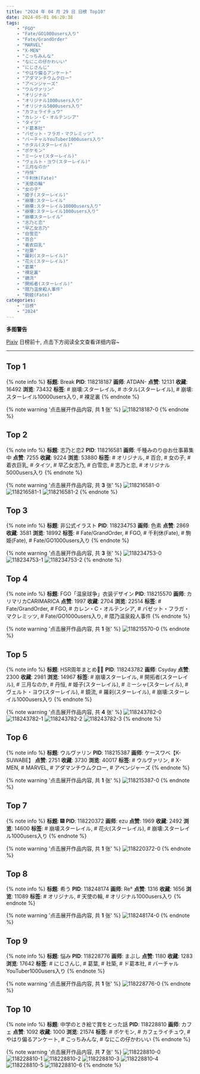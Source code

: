 ```yaml
---
title: "2024 年 04 月 29 日 日榜 Top10"
date: 2024-05-01 06:20:38
tags:
    - "FGO"
    - "Fate/GO1000users入り"
    - "Fate/GrandOrder"
    - "MARVEL"
    - "X-MEN"
    - "こっちみんな"
    - "なにこの仔かわいい"
    - "にじさんじ"
    - "やはり偏るアンケート"
    - "アダマンチウムクロー"
    - "アベンジャーズ"
    - "ウルヴァリン"
    - "オリジナル"
    - "オリジナル1000users入り"
    - "オリジナル5000users入り"
    - "カフェライチュウ"
    - "カレン・C・オルテンシア"
    - "タイツ"
    - "ド葛本社"
    - "バゼット・フラガ・マクレミッツ"
    - "バーチャルYouTuber1000users入り"
    - "ホタル(スターレイル)"
    - "ポケモン"
    - "ミーシャ(スターレイル)"
    - "ヴェルト・ヨウ(スターレイル)"
    - "三月なのか"
    - "丹恒"
    - "千利休(Fate)"
    - "天使の輪"
    - "女の子"
    - "姫子(スターレイル)"
    - "崩壊:スターレイル"
    - "崩壊:スターレイル10000users入り"
    - "崩壊:スターレイル1000users入り"
    - "崩壊スターレイル"
    - "志乃と恋"
    - "早乙女志乃"
    - "白雪恋"
    - "百合"
    - "着衣巨乳"
    - "社築"
    - "羅刹(スターレイル)"
    - "花火(スターレイル)"
    - "葛葉"
    - "裸足裏"
    - "鏡流"
    - "開拓者(スターレイル)"
    - "隈乃温泉殺人事件"
    - "駒姫(Fate)"
categories:
    - "日榜"
    - "2024"
---
```


<i class="fa fa-triangle-exclamation"></i>**多图警告**<i class="fa fa-triangle-exclamation"></i>

[Pixiv](https://www.pixiv.net/) 日榜前十, 点击下方阅读全文查看详细内容~

<!-- more -->

---

## Top 1

{% note info %}
**标题**: Break
**PID**: 118218187 **画师**: ATDAN-
**点赞**: 12131 **收藏**: 16492 **浏览**: 73432
**标签**: # 崩壊:スターレイル, # ホタル(スターレイル), # 崩壊:スターレイル10000users入り, # 裸足裏
{% endnote %}

{% note warning '点击展开作品内容, 共 **1** 张' %}
![118218187-0](https://i.pixiv.re/img-original/img/2024/04/28/01/23/09/118218187_p0.png)
{% endnote %}

## Top 2

{% note info %}
**标题**: 志乃と恋2
**PID**: 118216581 **画师**: 千種みのり@お仕事募集中
**点赞**: 7255 **收藏**: 9224 **浏览**: 53880
**标签**: # オリジナル, # 百合, # 女の子, # 着衣巨乳, # タイツ, # 早乙女志乃, # 白雪恋, # 志乃と恋, # オリジナル5000users入り
{% endnote %}

{% note warning '点击展开作品内容, 共 **3** 张' %}
![118216581-0](https://i.pixiv.re/img-original/img/2024/04/28/00/29/49/118216581_p0.jpg)
![118216581-1](https://i.pixiv.re/img-original/img/2024/04/28/00/29/49/118216581_p1.jpg)
![118216581-2](https://i.pixiv.re/img-original/img/2024/04/28/00/29/49/118216581_p2.jpg)
{% endnote %}

## Top 3

{% note info %}
**标题**: 非公式イラスト
**PID**: 118234753 **画师**: 色素
**点赞**: 2869 **收藏**: 3581 **浏览**: 18992
**标签**: # Fate/GrandOrder, # FGO, # 千利休(Fate), # 駒姫(Fate), # Fate/GO1000users入り
{% endnote %}

{% note warning '点击展开作品内容, 共 **3** 张' %}
![118234753-0](https://i.pixiv.re/img-original/img/2024/04/28/17/11/53/118234753_p0.jpg)
![118234753-1](https://i.pixiv.re/img-original/img/2024/04/28/17/11/53/118234753_p1.jpg)
![118234753-2](https://i.pixiv.re/img-original/img/2024/04/28/17/11/53/118234753_p2.jpg)
{% endnote %}

## Top 4

{% note info %}
**标题**: FGO「温泉球争」衣装デザイン
**PID**: 118215570 **画师**: カリマリカCARIMARICA
**点赞**: 1997 **收藏**: 2704 **浏览**: 22514
**标签**: # Fate/GrandOrder, # FGO, # カレン・C・オルテンシア, # バゼット・フラガ・マクレミッツ, # Fate/GO1000users入り, # 隈乃温泉殺人事件
{% endnote %}

{% note warning '点击展开作品内容, 共 **1** 张' %}
![118215570-0](https://i.pixiv.re/img-original/img/2024/04/28/00/01/30/118215570_p0.jpg)
{% endnote %}

## Top 5

{% note info %}
**标题**: HSR周年まとめ📸🎉
**PID**: 118243782 **画师**: Csyday
**点赞**: 2300 **收藏**: 2981 **浏览**: 14967
**标签**: # 崩壊スターレイル, # 開拓者(スターレイル), # 三月なのか, # 丹恒, # 姫子(スターレイル), # ミーシャ(スターレイル), # ヴェルト・ヨウ(スターレイル), # 鏡流, # 羅刹(スターレイル), # 崩壊:スターレイル1000users入り
{% endnote %}

{% note warning '点击展开作品内容, 共 **4** 张' %}
![118243782-0](https://i.pixiv.re/img-original/img/2024/04/28/22/04/51/118243782_p0.png)
![118243782-1](https://i.pixiv.re/img-original/img/2024/04/28/22/04/51/118243782_p1.png)
![118243782-2](https://i.pixiv.re/img-original/img/2024/04/28/22/04/51/118243782_p2.png)
![118243782-3](https://i.pixiv.re/img-original/img/2024/04/28/22/04/51/118243782_p3.png)
{% endnote %}

## Top 6

{% note info %}
**标题**: ウルヴァリン
**PID**: 118215387 **画师**: ケースワベ【K-SUWABE】
**点赞**: 2751 **收藏**: 3730 **浏览**: 40017
**标签**: # ウルヴァリン, # X-MEN, # MARVEL, # アダマンチウムクロー, # アベンジャーズ
{% endnote %}

{% note warning '点击展开作品内容, 共 **1** 张' %}
![118215387-0](https://i.pixiv.re/img-original/img/2024/04/28/00/00/24/118215387_p0.jpg)
{% endnote %}

## Top 7

{% note info %}
**标题**: 🎆
**PID**: 118220372 **画师**: ezu
**点赞**: 1969 **收藏**: 2492 **浏览**: 14600
**标签**: # 崩壊スターレイル, # 花火(スターレイル), # 崩壊:スターレイル1000users入り
{% endnote %}

{% note warning '点击展开作品内容, 共 **1** 张' %}
![118220372-0](https://i.pixiv.re/img-original/img/2024/04/28/03/19/28/118220372_p0.jpg)
{% endnote %}

## Top 8

{% note info %}
**标题**: 希う
**PID**: 118248174 **画师**: Re°
**点赞**: 1316 **收藏**: 1656 **浏览**: 11089
**标签**: # オリジナル, # 天使の輪, # オリジナル1000users入り
{% endnote %}

{% note warning '点击展开作品内容, 共 **1** 张' %}
![118248174-0](https://i.pixiv.re/img-original/img/2024/04/29/00/00/23/118248174_p0.png)
{% endnote %}

## Top 9

{% note info %}
**标题**: 悩み
**PID**: 118228776 **画师**: まぶし
**点赞**: 1180 **收藏**: 1283 **浏览**: 17642
**标签**: # にじさんじ, # 葛葉, # 社築, # ド葛本社, # バーチャルYouTuber1000users入り
{% endnote %}

{% note warning '点击展开作品内容, 共 **1** 张' %}
![118228776-0](https://i.pixiv.re/img-original/img/2024/04/28/12/36/44/118228776_p0.png)
{% endnote %}

## Top 10

{% note info %}
**标题**: 中学のとき絵で賞をとった話
**PID**: 118228810 **画师**: カフェ
**点赞**: 1092 **收藏**: 1000 **浏览**: 21574
**标签**: # ポケモン, # カフェライチュウ, # やはり偏るアンケート, # こっちみんな, # なにこの仔かわいい
{% endnote %}

{% note warning '点击展开作品内容, 共 **7** 张' %}
![118228810-0](https://i.pixiv.re/img-original/img/2024/04/28/12/38/21/118228810_p0.jpg)
![118228810-1](https://i.pixiv.re/img-original/img/2024/04/28/12/38/21/118228810_p1.jpg)
![118228810-2](https://i.pixiv.re/img-original/img/2024/04/28/12/38/21/118228810_p2.jpg)
![118228810-3](https://i.pixiv.re/img-original/img/2024/04/28/12/38/21/118228810_p3.jpg)
![118228810-4](https://i.pixiv.re/img-original/img/2024/04/28/12/38/21/118228810_p4.jpg)
![118228810-5](https://i.pixiv.re/img-original/img/2024/04/28/12/38/21/118228810_p5.jpg)
![118228810-6](https://i.pixiv.re/img-original/img/2024/04/28/12/38/21/118228810_p6.jpg)
{% endnote %}
